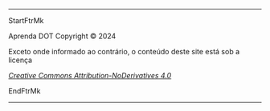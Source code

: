 
---

StartFtrMk

Aprenda DOT Copyright © 2024

Exceto onde informado ao contrário, o conteúdo deste site está sob a licença

_[Creative Commons Attribution-NoDerivatives 4.0](https://creativecommons.org/licenses/by-nd/4.0/deed)_

EndFtrMk

---
